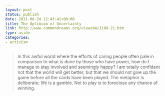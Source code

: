 ```yaml
---
layout: post
status: publish
date: 2011-08-24 12:43:41+00:00
title: The Optimism of Uncertainty
link: http://www.commondreams.org/views04/1108-21.htm
type: aside
categories:
- activism
---
```


> In this awful world where the efforts of caring people often pale in comparison to what is done by those who have power, how do I manage to stay involved and seemingly happy? I am totally confident not that the world will get better, but that we should not give up the game before all the cards have been played. The metaphor is deliberate; life is a gamble. Not to play is to foreclose any chance of winning.
